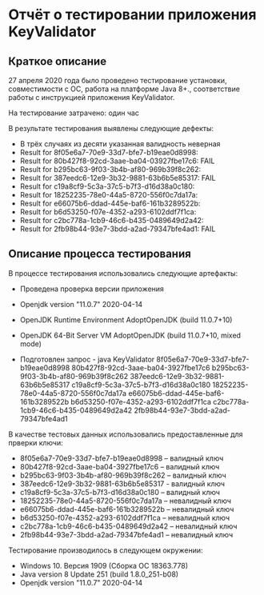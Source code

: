 # Отчёт о тестировании приложения KeyValidator

## Краткое описание

27 апреля 2020 года было проведено тестирование установки, совместимости с ОС, работа на платформе Java 8+., соответствие работы с инструкцией приложения KeyValidator.

На тестирование затрачено: один час

В результате тестирования выявлены следующие дефекты:
* В трёх случаях из десяти указанная валидность неверная
* Result for 8f05e6a7-70e9-33d7-bfe7-b19eae0d8998: 
* Result for 80b427f8-92cd-3aae-ba04-03927fbe17c6: FAIL
* Result for b295bc63-9f03-3b4b-af80-969b39f8c262: 
* Result for 387eedc6-12e9-3b32-9881-63b6b5e85317: FAIL
* Result for c19a8cf9-5c3a-37c5-b7f3-d16d38a0c180: 
* Result for 18252235-78e0-44a5-8720-556f0c7da17a: 
* Result for e66075b6-ddad-445e-baf6-161b3289522b: 
* Result for b6d53250-f07e-4352-a293-6102ddf7f1ca: 
* Result for c2bc778a-1cb9-46c6-b435-0489649d2a42: 
* Result for 2fb98b44-93e7-3bdd-a2ad-79347bfe4ad1: FAIL

## Описание процесса тестирования

В процессе тестирования использовались следующие артефакты:
* Проведена проверка версии приложения
* Openjdk version "11.0.7" 2020-04-14
* OpenJDK Runtime Environment AdoptOpenJDK (build 11.0.7+10)
* OpenJDK 64-Bit Server VM AdoptOpenJDK (build 11.0.7+10, mixed mode)

* Подготовлен запрос - java KeyValidator 8f05e6a7-70e9-33d7-bfe7-b19eae0d8998 80b427f8-92cd-3aae-ba04-3927fbe17c6 b295bc63-9f03-3b4b-af80-969b39f8c262 387eedc6-12e9-3b32-9881-63b6b5e85317 c19a8cf9-5c3a-37c5-b7f3-d16d38a0c180 18252235-78e0-44a5-8720-556f0c7da17a e66075b6-ddad-445e-baf6-161b3289522b b6d53250-f07e-4352-a293-6102ddf7f1ca c2bc778a-1cb9-46c6-b435-0489649d2a42 2fb98b44-93e7-3bdd-a2ad-79347bfe4ad1

В качестве тестовых данных использовались предоставленные для прверки ключи:
* 8f05e6a7-70e9-33d7-bfe7-b19eae0d8998 – валидный ключ
* 80b427f8-92cd-3aae-ba04-3927fbe17c6 – валидный ключ
* b295bc63-9f03-3b4b-af80-969b39f8c262 – валидный ключ
* 387eedc6-12e9-3b32-9881-63b6b5e85317 - валидный ключ
* c19a8cf9-5c3a-37c5-b7f3-d16d38a0c180 – валидный ключ
* 18252235-78e0-44a5-8720-556f0c7da17a – невалидный ключ
* e66075b6-ddad-445e-baf6-161b3289522b – невалидный ключ
* b6d53250-f07e-4352-a293-6102ddf7f1ca – невалидный ключ
* c2bc778a-1cb9-46c6-b435-0489649d2a42 – невалидный ключ
* 2fb98b44-93e7-3bdd-a2ad-79347bfe4ad1 – невалидный ключ

Тестирование производилось в следующем окружении:
* Windows 10. Версия 1909 (Сборка ОС 18363.778)
* Java version 8 Update 251 (build 1.8.0_251-b08)
* Openjdk version "11.0.7" 2020-04-14


